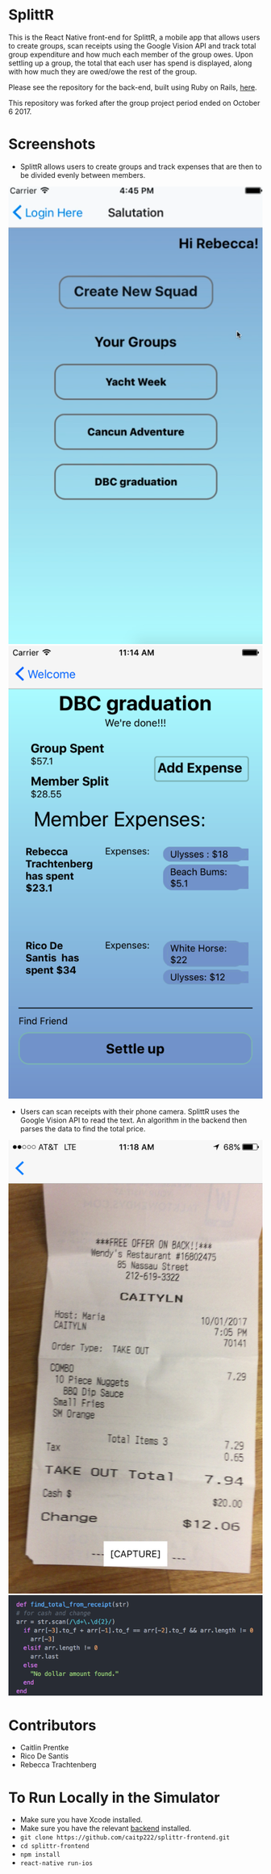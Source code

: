 # SplittR

This is the React Native front-end for SplittR, a mobile app that allows users to create groups, scan receipts using the Google Vision API and track total group expenditure and how much each member of the group owes. Upon settling up a group, the total that each user has spend is displayed, along with how much they are owed/owe the rest of the group. 

Please see the repository for the back-end, built using Ruby on Rails, [here](https://github.com/caitp222/splittr-backend).

This repository was forked after the group project period ended on October 6 2017.

# Screenshots

- SplittR allows users to create groups and track expenses that are then to be divided evenly between members.

![alt-text](https://github.com/caitp222/splittr-frontend/blob/screenshots/screenshots/Screenshot3.png)
![alt-text](https://github.com/caitp222/splittr-frontend/blob/screenshots/screenshots/screenshot4.png)

- Users can scan receipts with their phone camera. SplittR uses the Google Vision API to read the text. An algorithm in the backend then parses the data to find the total price.

![alt text](https://github.com/caitp222/splittr-frontend/blob/screenshots/screenshots/Screenshot1.jpg)
![alt text](https://github.com/caitp222/splittr-frontend/blob/screenshots/screenshots/Screenshot11.png)


# Contributors
- Caitlin Prentke
- Rico De Santis
- Rebecca Trachtenberg

# To Run Locally in the Simulator
- Make sure you have Xcode installed.
- Make sure you have the relevant [backend](https://github.com/caitp222/splittr-backend) installed.
- `git clone https://github.com/caitp222/splittr-frontend.git`
- `cd splittr-frontend`
- `npm install`
- `react-native run-ios`
